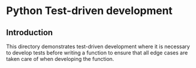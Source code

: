 # Python Test-driven development

## Introduction

This directory demonstrates test-driven development where it is necessary to
develop tests before writing a function to ensure that all edge cases are taken
care of when developing the function.